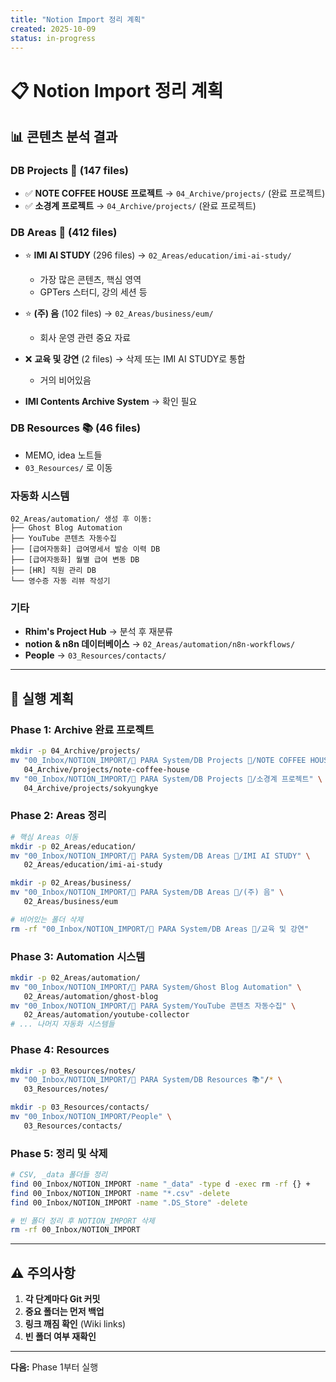 ```yaml
---
title: "Notion Import 정리 계획"
created: 2025-10-09
status: in-progress
---
```


# 📋 Notion Import 정리 계획

## 📊 콘텐츠 분석 결과

### DB Projects 🚀 (147 files)
- ✅ **NOTE COFFEE HOUSE 프로젝트** → `04_Archive/projects/` (완료 프로젝트)
- ✅ **소경계 프로젝트** → `04_Archive/projects/` (완료 프로젝트)

### DB Areas 🔲 (412 files)
- ⭐ **IMI AI STUDY** (296 files) → `02_Areas/education/imi-ai-study/`
  - 가장 많은 콘텐츠, 핵심 영역
  - GPTers 스터디, 강의 세션 등

- ⭐ **(주) 음** (102 files) → `02_Areas/business/eum/`
  - 회사 운영 관련 중요 자료

- ❌ **교육 및 강연** (2 files) → 삭제 또는 IMI AI STUDY로 통합
  - 거의 비어있음

- **IMI Contents Archive System** → 확인 필요

### DB Resources 📚 (46 files)
- MEMO, idea 노트들
- `03_Resources/` 로 이동

### 자동화 시스템
```
02_Areas/automation/ 생성 후 이동:
├── Ghost Blog Automation
├── YouTube 콘텐츠 자동수집
├── [급여자동화] 급여명세서 발송 이력 DB
├── [급여자동화] 월별 급여 변동 DB
├── [HR] 직원 관리 DB
└── 영수증 자동 리뷰 작성기
```

### 기타
- **Rhim's Project Hub** → 분석 후 재분류
- **notion & n8n 데이터베이스** → `02_Areas/automation/n8n-workflows/`
- **People** → `03_Resources/contacts/`

---

## 🎯 실행 계획

### Phase 1: Archive 완료 프로젝트
```bash
mkdir -p 04_Archive/projects/
mv "00_Inbox/NOTION_IMPORT/🚀 PARA System/DB Projects 🚀/NOTE COFFEE HOUSE 프로젝트" \
   04_Archive/projects/note-coffee-house
mv "00_Inbox/NOTION_IMPORT/🚀 PARA System/DB Projects 🚀/소경계 프로젝트" \
   04_Archive/projects/sokyungkye
```

### Phase 2: Areas 정리
```bash
# 핵심 Areas 이동
mkdir -p 02_Areas/education/
mv "00_Inbox/NOTION_IMPORT/🚀 PARA System/DB Areas 🔲/IMI AI STUDY" \
   02_Areas/education/imi-ai-study

mkdir -p 02_Areas/business/
mv "00_Inbox/NOTION_IMPORT/🚀 PARA System/DB Areas 🔲/(주) 음" \
   02_Areas/business/eum

# 비어있는 폴더 삭제
rm -rf "00_Inbox/NOTION_IMPORT/🚀 PARA System/DB Areas 🔲/교육 및 강연"
```

### Phase 3: Automation 시스템
```bash
mkdir -p 02_Areas/automation/
mv "00_Inbox/NOTION_IMPORT/🚀 PARA System/Ghost Blog Automation" \
   02_Areas/automation/ghost-blog
mv "00_Inbox/NOTION_IMPORT/🚀 PARA System/YouTube 콘텐츠 자동수집" \
   02_Areas/automation/youtube-collector
# ... 나머지 자동화 시스템들
```

### Phase 4: Resources
```bash
mkdir -p 03_Resources/notes/
mv "00_Inbox/NOTION_IMPORT/🚀 PARA System/DB Resources 📚"/* \
   03_Resources/notes/

mkdir -p 03_Resources/contacts/
mv "00_Inbox/NOTION_IMPORT/People" \
   03_Resources/contacts/
```

### Phase 5: 정리 및 삭제
```bash
# CSV, _data 폴더들 정리
find 00_Inbox/NOTION_IMPORT -name "_data" -type d -exec rm -rf {} +
find 00_Inbox/NOTION_IMPORT -name "*.csv" -delete
find 00_Inbox/NOTION_IMPORT -name ".DS_Store" -delete

# 빈 폴더 정리 후 NOTION_IMPORT 삭제
rm -rf 00_Inbox/NOTION_IMPORT
```

---

## ⚠️ 주의사항

1. **각 단계마다 Git 커밋**
2. **중요 폴더는 먼저 백업**
3. **링크 깨짐 확인** (Wiki links)
4. **빈 폴더 여부 재확인**

---

**다음:** Phase 1부터 실행
